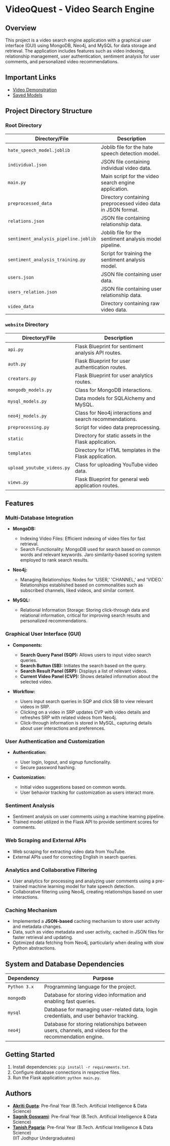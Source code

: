 # VideoQuest - Video Search Engine


## Overview
This project is a video search engine application with a graphical user interface (GUI) using MongoDB, Neo4j, and MySQL for data storage and retrieval. The application includes features such as video indexing, relationship management, user authentication, sentiment analysis for user comments, and personalized video recommendations.


## Important Links
- [Video Demonstration](https://drive.google.com/file/d/1EUzJmuM91H0Fe28PXFvUMv_X57JwLa-Z/view?usp=drive_link)
- [Saved Models](https://drive.google.com/drive/folders/1PQxg29JX-YMdvFJCsMQGtK1B7J8ujtuk?usp=drive_link)


## Project Directory Structure
### Root Directory
| Directory/File | Description |
|-|-|
| `hate_speech_model.joblib` | Joblib file for the hate speech detection model. |
| `individual.json` | JSON file containing individual video data. |
| `main.py` | Main script for the video search engine application. |
| `preprocessed_data` | Directory containing preprocessed video data in JSON format. |
| `relations.json` | JSON file containing relationship data. |
| `sentiment_analysis_pipeline.joblib` | Joblib file for the sentiment analysis model pipeline. |
| `sentiment_analysis_training.py` | Script for training the sentiment analysis model. |
| `users.json` | JSON file containing user data. |
| `users_relation.json` | JSON file containing user relationship data. | 
| `video_data` | Directory containing raw video data. |

### `website` Directory
| Directory/File | Description |
|-|-|
| `api.py` | Flask Blueprint for sentiment analysis API routes. |
| `auth.py` | Flask Blueprint for user authentication routes. |
| `creators.py` | Flask Blueprint for user analytics routes. |
| `mongodb_models.py` | Class for MongoDB interactions. |
| `mysql_models.py` | Data models for SQLAlchemy and MySQL. |
| `neo4j_models.py` | Class for Neo4j interactions and search recommendations. |
| `preprocessing.py` | Script for video data preprocessing. |
| `static` | Directory for static assets in the Flask application. |
| `templates` | Directory for HTML templates in the Flask application. |
| `upload_youtube_videos.py` | Class for uploading YouTube video data. |
| `views.py` | Flask Blueprint for general web application routes. |


## Features
### Multi-Database Integration
- **MongoDB:**
  - Indexing Video Files: Efficient indexing of video files for fast retrieval.
  - Search Functionality: MongoDB used for search based on common words and relevant keywords. Jaro similarity-based scoring system employed to rank search results.

- **Neo4j:**
  - Managing Relationships: Nodes for 'USER,' 'CHANNEL,' and 'VIDEO.' Relationships established based on commonalities such as subscribed channels, liked videos, and similar content.

- **MySQL:**
  - Relational Information Storage: Storing click-through data and relational information, critical for improving search results and personalized recommendations.

### Graphical User Interface (GUI)
- **Components:**
  - **Search Query Panel (SQP):** Allows users to input video search queries.
  - **Search Button (SB):** Initiates the search based on the query.
  - **Search Result Panel (SRP):** Displays a list of relevant videos.
  - **Current Video Panel (CVP):** Shows detailed information about the selected video.

- **Workflow:**
  - Users input search queries in SQP and click SB to view relevant videos in SRP.
  - Clicking on a video in SRP updates CVP with video details and refreshes SRP with related videos from Neo4j.
  - Click-through information is stored in MySQL, capturing details about user interactions and preferences.

### User Authentication and Customization
- **Authentication:**
  - User login, logout, and signup functionality.
  - Secure password hashing.

- **Customization:**
  - Initial video suggestions based on common words.
  - User behavior tracking for customization as users interact more.

### Sentiment Analysis
- Sentiment analysis on user comments using a machine learning pipeline.
- Trained model utilized in the Flask API to provide sentiment scores for comments.

### Web Scraping and External APIs
- Web scraping for extracting video data from YouTube.
- External APIs used for correcting English in search queries.

### Analytics and Collaborative Filtering
- User analytics for processing and analyzing user comments using a pre-trained machine learning model for hate speech detection.
- Collaborative filtering using Neo4j, creating relationships based on user interactions.

### Caching Mechanism
  - Implemented a **JSON-based** caching mechanism to store user activity and metadata changes.
  - Data, such as video metadata and user activity, cached in JSON files for faster retrieval and updating.
  - Optimized data fetching from Neo4j, particularly when dealing with slow Python abstractions.


## System and Database Dependencies
| Dependency | Purpose |
|-|-|
| `Python 3.x` | Programming language for the project.  |
| `mongodb` | Database for storing video information and enabling fast queries. |
| `mysql` | Database for managing user-related data, login credentials, and user behavior tracking. |
| `neo4j` | Database for storing relationships between users, channels, and videos for the recommendation engine. |

## Getting Started

1. Install dependencies: `pip install -r requirements.txt`.
2. Configure database connections in respective files.
3. Run the Flask application: `python main.py`.


## Authors
- **[Akriti Gupta](mailto:gupta.97@iitj.ac.in)**: Pre-final Year (B.Tech. Artificial Intelligence & Data Science)
- **[Sagnik Goswami](mailto:goswami.5@iitj.ac.in)**: Pre-final Year (B.Tech. Artificial Intelligence & Data Science)
- **[Tanish Pagaria](mailto:pagaria.2@iitj.ac.in)**: Pre-final Year (B.Tech. Artificial Intelligence & Data Science)  
(IIT Jodhpur Undergraduates)